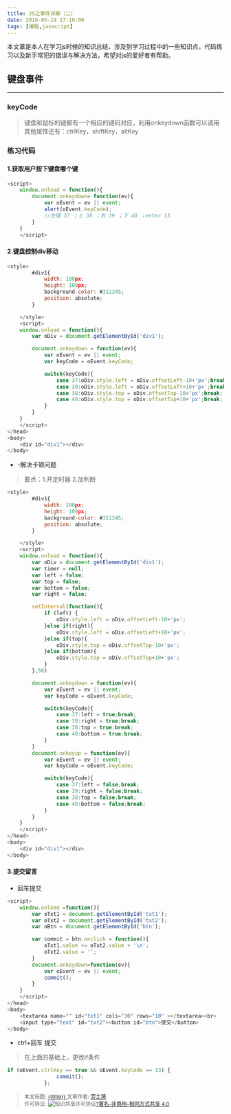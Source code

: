 ```yaml
---
title: JS之事件详解（二）
date: 2016-05-19 17:10:00
tags: [编程,javacript]
---
```


本文章是本人在学习js时候的知识总结，涉及到学习过程中的一些知识点，代码练习以及新手常犯的错误与解决方法，希望对js的爱好者有帮助。

<!--more-->

## **键盘事件**
***
### keyCode
> 键盘和鼠标的键都有一个相应的键码对应，利用onkeydown函数可以调用
其他属性还有：ctrlKey，shiftKey，altKey

### 练习代码
#### 1.获取用户按下键盘哪个键
```javascript
<script>
	window.onload = function(){
		document.onkeydown= function(ev){
			var oEvent = ev || event;
			alert(oEvent.keyCode);
			//左键 37 ；上 38 ；右 39 ；下 40 ；enter 13
		}
	}
	</script>
```
#### 2.键盘控制div移动
```javascript
<style>
		#div1{
			width: 100px;
			height: 100px;
			background-color: #311245;
			position: absolute;
		}

	</style>
	<script>
	window.onload = function(){
		var oDiv = document.getElementById('div1');

		document.onkeydown = function(ev){
			var oEvent = ev || event;
			var keyCode = oEvent.keyCode;

			switch(keyCode){
				case 37:oDiv.style.left = oDiv.offsetLeft-10+'px';break;
				case 39:oDiv.style.left = oDiv.offsetLeft+10+'px';break;
				case 38:oDiv.style.top = oDiv.offsetTop-10+'px';break;
				case 40:oDiv.style.top = oDiv.offsetTop+10+'px';break;
			}
		}
	}
	</script>
</head>
<body>
	<div id="div1"></div>
</body>
```

 * -解决卡顿问题
>  要点：1.开定时器 2.加判断
		
```javascript
<style>
		#div1{
			width: 100px;
			height: 100px;
			background-color: #311245;
			position: absolute;
		}

	</style>
	<script>
	window.onload = function(){
		var oDiv = document.getElementById('div1');
		var timer = null;
		var left = false;
		var top = false;
		var bottom = false;
		var right = false;

		setInterval(function(){
			if (left) {
				oDiv.style.left = oDiv.offsetLeft-10+'px';
			}else if(right){
				oDiv.style.left = oDiv.offsetLeft+10+'px';
			}else if(top){
				oDiv.style.top = oDiv.offsetTop-10+'px';
			}else if(bottom){
				oDiv.style.top = oDiv.offsetTop+10+'px';
			}
		},50)

		document.onkeydown = function(ev){
			var oEvent = ev || event;
			var keyCode = oEvent.keyCode;

			switch(keyCode){
				case 37:left = true;break;
				case 39:right = true;break;
				case 38:top = true;break;
				case 40:bottom = true;break;
			}
		}
		document.onkeyup = function(ev){
			var oEvent = ev || event;
			var keyCode = oEvent.keyCode;

			switch(keyCode){
				case 37:left = false;break;
				case 39:right = false;break;
				case 38:top = false;break;
				case 40:bottom = false;break;
			}
		}
	}
	</script>
</head>
<body>
	<div id="div1"></div>
</body>
```
#### 3.提交留言
* 回车提交
```javascript
<script>
	window.onload =function(){
		var oTxt1 = document.getElementById('txt1');
		var oTxt2 = document.getElementById('txt2');
		var oBtn = document.getElementById('btn');

		var commit = btn.onclick = function(){
			oTxt1.value += oTxt2.value + '\n';
			oTxt2.value = '';
		}
		document.onkeydown=function(ev){
			var oEvent = ev || event;
			commit();
		}
	}
	</script>
</head>
<body>
	<textarea name="" id="txt1" cols="30" rows="10" ></textarea><br>
	<input type="text" id="txt2"><button id="btn">提交</button>
</body>
```
* ctrl+回车 提交
> 在上面的基础上，更改if条件
```javascript
if (oEvent.ctrlKey == true && oEvent.keyCode == 13) {
				commit();
			};
```

><span style="font-size:12px">本文标题: <a href="{{ permalink }}">  {{title}}  </a>
>文章作者: <a href="http://itxiehui.github.io/">劳土铸</a>  
>许可协议: <img alt="知识共享许可协议" style="border-width:0" src="https://i.creativecommons.org/l/by-nc-sa/4.0/80x15.png" /><a rel="license" href="http://creativecommons.org/licenses/by-nc-sa/4.0/">?署名-非商用-相同方式共享 4.0</a></span>
 